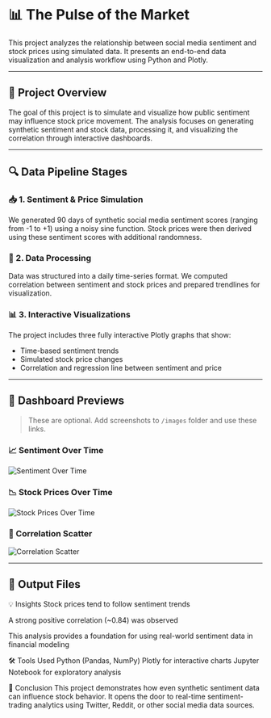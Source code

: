 # 📊 The Pulse of the Market

This project analyzes the relationship between social media sentiment and stock prices using simulated data. It presents an end-to-end data visualization and analysis workflow using Python and Plotly.

---

## 📁 Project Overview

The goal of this project is to simulate and visualize how public sentiment may influence stock price movement. The analysis focuses on generating synthetic sentiment and stock data, processing it, and visualizing the correlation through interactive dashboards.

---

## 🔍 Data Pipeline Stages

### 📥 1. Sentiment & Price Simulation
We generated 90 days of synthetic social media sentiment scores (ranging from -1 to +1) using a noisy sine function. Stock prices were then derived using these sentiment scores with additional randomness.

### 🔄 2. Data Processing
Data was structured into a daily time-series format. We computed correlation between sentiment and stock prices and prepared trendlines for visualization.

### 📊 3. Interactive Visualizations
The project includes three fully interactive Plotly graphs that show:
- Time-based sentiment trends
- Simulated stock price changes
- Correlation and regression line between sentiment and price

---

## 📸 Dashboard Previews

> These are optional. Add screenshots to `/images` folder and use these links.

### 📈 Sentiment Over Time
![Sentiment Over Time](images/sentiment_over_time.png)

### 📉 Stock Prices Over Time
![Stock Prices Over Time](images/stock_prices_over_time.png)

### 🔗 Correlation Scatter
![Correlation Scatter](images/correlation_scatter.png)

---

## 📂 Output Files

💡 Insights
Stock prices tend to follow sentiment trends

A strong positive correlation (~0.84) was observed

This analysis provides a foundation for using real-world sentiment data in financial modeling

🛠 Tools Used
Python (Pandas, NumPy)
Plotly for interactive charts
Jupyter Notebook for exploratory analysis

📌 Conclusion
This project demonstrates how even synthetic sentiment data can influence stock behavior. It opens the door to real-time sentiment-trading analytics using Twitter, Reddit, or other social media data sources.

